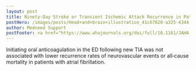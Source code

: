 ```yaml
---
layout: post
title: Ninety‐Day Stroke or Transient Ischemic Attack Recurrence in Patients Prescribed Anticoagulation in the Emergency Department With Atrial Fibrillation and a New Transient Ischemic Attack or Minor Stroke
postHero: /images/posts/Head+and+brain+illustration_41c67820-a325-4344-9d90-ae6702ca11cc-prv.jpg
author: Medneed Support
postFooter: <a href="https://www.ahajournals.org/doi/full/10.1161/JAHA.122.026681/" target="_blank">Read more</a> 
---
```

<!-- Excerpt here before second image below -->

Initiating oral anticoagulation in the ED following new TIA was not associated with lower recurrence rates of neurovascular events or all‐cause mortality in patients with atrial fibrillation.
